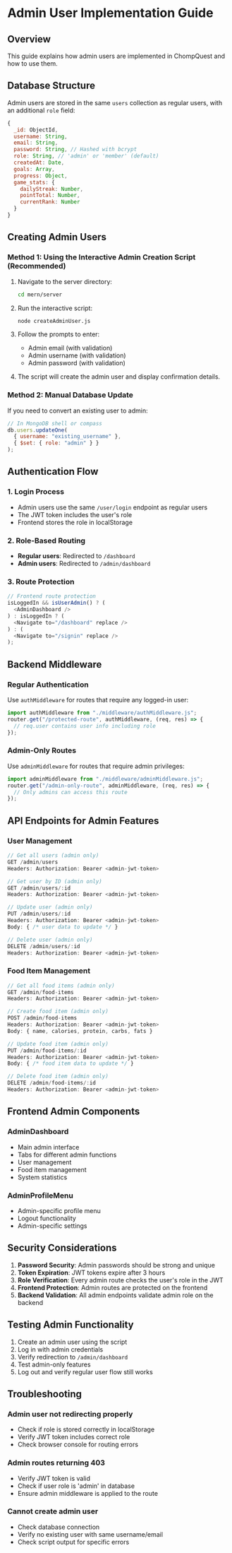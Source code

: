 # Admin User Implementation Guide

## Overview

This guide explains how admin users are implemented in ChompQuest and how to use them.

## Database Structure

Admin users are stored in the same `users` collection as regular users, with an additional `role` field:

```javascript
{
  _id: ObjectId,
  username: String,
  email: String,
  password: String, // Hashed with bcrypt
  role: String, // 'admin' or 'member' (default)
  createdAt: Date,
  goals: Array,
  progress: Object,
  game_stats: {
    dailyStreak: Number,
    pointTotal: Number,
    currentRank: Number
  }
}
```

## Creating Admin Users

### Method 1: Using the Interactive Admin Creation Script (Recommended)

1. Navigate to the server directory:

   ```bash
   cd mern/server
   ```

2. Run the interactive script:

   ```bash
   node createAdminUser.js
   ```

3. Follow the prompts to enter:

   - Admin email (with validation)
   - Admin username (with validation)
   - Admin password (with validation)

4. The script will create the admin user and display confirmation details.

### Method 2: Manual Database Update

If you need to convert an existing user to admin:

```javascript
// In MongoDB shell or compass
db.users.updateOne(
  { username: "existing_username" },
  { $set: { role: "admin" } }
);
```

## Authentication Flow

### 1. Login Process

- Admin users use the same `/user/login` endpoint as regular users
- The JWT token includes the user's role
- Frontend stores the role in localStorage

### 2. Role-Based Routing

- **Regular users**: Redirected to `/dashboard`
- **Admin users**: Redirected to `/admin/dashboard`

### 3. Route Protection

```javascript
// Frontend route protection
isLoggedIn && isUserAdmin() ? (
  <AdminDashboard />
) : isLoggedIn ? (
  <Navigate to="/dashboard" replace />
) : (
  <Navigate to="/signin" replace />
);
```

## Backend Middleware

### Regular Authentication

Use `authMiddleware` for routes that require any logged-in user:

```javascript
import authMiddleware from "./middleware/authMiddleware.js";
router.get("/protected-route", authMiddleware, (req, res) => {
  // req.user contains user info including role
});
```

### Admin-Only Routes

Use `adminMiddleware` for routes that require admin privileges:

```javascript
import adminMiddleware from "./middleware/adminMiddleware.js";
router.get("/admin-only-route", adminMiddleware, (req, res) => {
  // Only admins can access this route
});
```

## API Endpoints for Admin Features

### User Management

```javascript
// Get all users (admin only)
GET /admin/users
Headers: Authorization: Bearer <admin-jwt-token>

// Get user by ID (admin only)
GET /admin/users/:id
Headers: Authorization: Bearer <admin-jwt-token>

// Update user (admin only)
PUT /admin/users/:id
Headers: Authorization: Bearer <admin-jwt-token>
Body: { /* user data to update */ }

// Delete user (admin only)
DELETE /admin/users/:id
Headers: Authorization: Bearer <admin-jwt-token>
```

### Food Item Management

```javascript
// Get all food items (admin only)
GET /admin/food-items
Headers: Authorization: Bearer <admin-jwt-token>

// Create food item (admin only)
POST /admin/food-items
Headers: Authorization: Bearer <admin-jwt-token>
Body: { name, calories, protein, carbs, fats }

// Update food item (admin only)
PUT /admin/food-items/:id
Headers: Authorization: Bearer <admin-jwt-token>
Body: { /* food item data to update */ }

// Delete food item (admin only)
DELETE /admin/food-items/:id
Headers: Authorization: Bearer <admin-jwt-token>
```

## Frontend Admin Components

### AdminDashboard

- Main admin interface
- Tabs for different admin functions
- User management
- Food item management
- System statistics

### AdminProfileMenu

- Admin-specific profile menu
- Logout functionality
- Admin-specific settings

## Security Considerations

1. **Password Security**: Admin passwords should be strong and unique
2. **Token Expiration**: JWT tokens expire after 3 hours
3. **Role Verification**: Every admin route checks the user's role in the JWT
4. **Frontend Protection**: Admin routes are protected on the frontend
5. **Backend Validation**: All admin endpoints validate admin role on the backend

## Testing Admin Functionality

1. Create an admin user using the script
2. Log in with admin credentials
3. Verify redirection to `/admin/dashboard`
4. Test admin-only features
5. Log out and verify regular user flow still works

## Troubleshooting

### Admin user not redirecting properly

- Check if role is stored correctly in localStorage
- Verify JWT token includes correct role
- Check browser console for routing errors

### Admin routes returning 403

- Verify JWT token is valid
- Check if user role is 'admin' in database
- Ensure admin middleware is applied to the route

### Cannot create admin user

- Check database connection
- Verify no existing user with same username/email
- Check script output for specific errors

